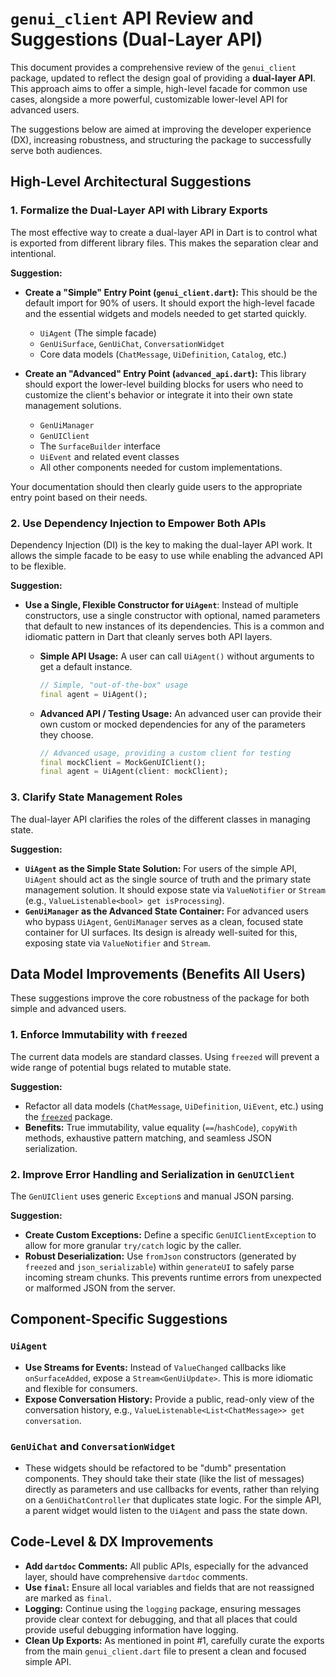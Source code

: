 # `genui_client` API Review and Suggestions (Dual-Layer API)

This document provides a comprehensive review of the `genui_client` package, updated to reflect the design goal of providing a **dual-layer API**. This approach aims to offer a simple, high-level facade for common use cases, alongside a more powerful, customizable lower-level API for advanced users.

The suggestions below are aimed at improving the developer experience (DX), increasing robustness, and structuring the package to successfully serve both audiences.

## High-Level Architectural Suggestions

### 1. Formalize the Dual-Layer API with Library Exports

The most effective way to create a dual-layer API in Dart is to control what is exported from different library files. This makes the separation clear and intentional.

**Suggestion:**

- **Create a "Simple" Entry Point (`genui_client.dart`):** This should be the default import for 90% of users. It should export the high-level facade and the essential widgets and models needed to get started quickly.

  - `UiAgent` (The simple facade)
  - `GenUiSurface`, `GenUiChat`, `ConversationWidget`
  - Core data models (`ChatMessage`, `UiDefinition`, `Catalog`, etc.)

- **Create an "Advanced" Entry Point (`advanced_api.dart`):** This library should export the lower-level building blocks for users who need to customize the client's behavior or integrate it into their own state management solutions.
  - `GenUiManager`
  - `GenUIClient`
  - The `SurfaceBuilder` interface
  - `UiEvent` and related event classes
  - All other components needed for custom implementations.

Your documentation should then clearly guide users to the appropriate entry point based on their needs.

### 2. Use Dependency Injection to Empower Both APIs

Dependency Injection (DI) is the key to making the dual-layer API work. It allows the simple facade to be easy to use while enabling the advanced API to be flexible.

**Suggestion:**

- **Use a Single, Flexible Constructor for `UiAgent`**: Instead of multiple constructors, use a single constructor with optional, named parameters that default to new instances of its dependencies. This is a common and idiomatic pattern in Dart that cleanly serves both API layers.

  - **Simple API Usage:** A user can call `UiAgent()` without arguments to get a default instance.

    ```dart
    // Simple, "out-of-the-box" usage
    final agent = UiAgent();
    ```

  - **Advanced API / Testing Usage:** An advanced user can provide their own custom or mocked dependencies for any of the parameters they choose.

    ```dart
    // Advanced usage, providing a custom client for testing
    final mockClient = MockGenUIClient();
    final agent = UiAgent(client: mockClient);
    ```

### 3. Clarify State Management Roles

The dual-layer API clarifies the roles of the different classes in managing state.

**Suggestion:**

- **`UiAgent` as the Simple State Solution:** For users of the simple API, `UiAgent` should act as the single source of truth and the primary state management solution. It should expose state via `ValueNotifier` or `Stream` (e.g., `ValueListenable<bool> get isProcessing`).
- **`GenUiManager` as the Advanced State Container:** For advanced users who bypass `UiAgent`, `GenUiManager` serves as a clean, focused state container for UI surfaces. Its design is already well-suited for this, exposing state via `ValueNotifier` and `Stream`.

## Data Model Improvements (Benefits All Users)

These suggestions improve the core robustness of the package for both simple and advanced users.

### 1. Enforce Immutability with `freezed`

The current data models are standard classes. Using `freezed` will prevent a wide range of potential bugs related to mutable state.

**Suggestion:**

- Refactor all data models (`ChatMessage`, `UiDefinition`, `UiEvent`, etc.) using the [`freezed`](https://pub.dev/packages/freezed) package.
- **Benefits:** True immutability, value equality (`==`/`hashCode`), `copyWith` methods, exhaustive pattern matching, and seamless JSON serialization.

### 2. Improve Error Handling and Serialization in `GenUIClient`

The `GenUIClient` uses generic `Exception`s and manual JSON parsing.

**Suggestion:**

- **Create Custom Exceptions:** Define a specific `GenUIClientException` to allow for more granular `try/catch` logic by the caller.
- **Robust Deserialization:** Use `fromJson` constructors (generated by `freezed` and `json_serializable`) within `generateUI` to safely parse incoming stream chunks. This prevents runtime errors from unexpected or malformed JSON from the server.

## Component-Specific Suggestions

### `UiAgent`

- **Use Streams for Events:** Instead of `ValueChanged` callbacks like `onSurfaceAdded`, expose a `Stream<GenUiUpdate>`. This is more idiomatic and flexible for consumers.
- **Expose Conversation History:** Provide a public, read-only view of the conversation history, e.g., `ValueListenable<List<ChatMessage>> get conversation`.

### `GenUiChat` and `ConversationWidget`

- These widgets should be refactored to be "dumb" presentation components. They should take their state (like the list of messages) directly as parameters and use callbacks for events, rather than relying on a `GenUiChatController` that duplicates state logic. For the simple API, a parent widget would listen to the `UiAgent` and pass the state down.

## Code-Level & DX Improvements

- **Add `dartdoc` Comments:** All public APIs, especially for the advanced layer, should have comprehensive `dartdoc` comments.
- **Use `final`:** Ensure all local variables and fields that are not reassigned are marked as `final`.
- **Logging:** Continue using the `logging` package, ensuring messages provide clear context for debugging, and that all places that could provide useful debugging information have logging.
- **Clean Up Exports:** As mentioned in point #1, carefully curate the exports from the main `genui_client.dart` file to present a clean and focused simple API.
